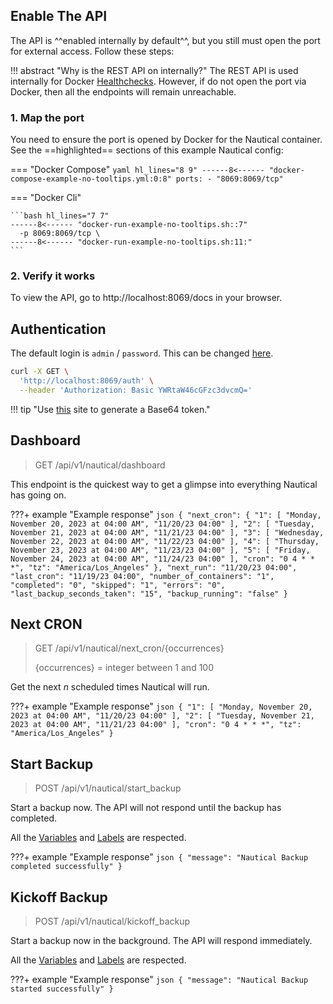 ## Enable The API
The API is ^^enabled internally by default^^, but you still must open the port for external access. Follow these steps:

!!! abstract "Why is the REST API on internally?"
    The REST API is used internally for Docker [Healthchecks](https://docs.docker.com/reference/dockerfile). 
    However, if do not open the port via Docker, then all the endpoints will remain unreachable.

### 1. Map the port
You need to ensure the port is opened by Docker for the Nautical container. See the ==highlighted== sections of this example Nautical config:

=== "Docker Compose"
    ```yaml hl_lines="8 9"
    ------8<------ "docker-compose-example-no-tooltips.yml:0:8"
        ports:
          - "8069:8069/tcp"
    ```
    
=== "Docker Cli"

    ```bash hl_lines="7 7"
    ------8<------ "docker-run-example-no-tooltips.sh::7"
      -p 8069:8069/tcp \
    ------8<------ "docker-run-example-no-tooltips.sh:11:"
    ```

### 2. Verify it works
To view the API, go to http://localhost:8069/docs in your browser.

## Authentication

The default login is `admin` / `password`.
This can be changed [here](./arguments.md/#api-username-and-password).

```bash
curl -X GET \
  'http://localhost:8069/auth' \
  --header 'Authorization: Basic YWRtaW46cGFzc3dvcmQ='
```

!!! tip "Use [this](https://mixedanalytics.com/tools/basic-authentication-generator) site to generate a Base64 token."

## Dashboard
> GET
> /api/v1/nautical/dashboard

This endpoint is the quickest way to get a glimpse into everything Nautical has going on.

???+ example "Example response"
    ```json
    {
      "next_cron": {
        "1": [
          "Monday, November 20, 2023 at 04:00 AM",
          "11/20/23 04:00"
        ],
        "2": [
          "Tuesday, November 21, 2023 at 04:00 AM",
          "11/21/23 04:00"
        ],
        "3": [
          "Wednesday, November 22, 2023 at 04:00 AM",
          "11/22/23 04:00"
        ],
        "4": [
          "Thursday, November 23, 2023 at 04:00 AM",
          "11/23/23 04:00"
        ],
        "5": [
          "Friday, November 24, 2023 at 04:00 AM",
          "11/24/23 04:00"
        ],
        "cron": "0 4 * * *",
        "tz": "America/Los_Angeles"
      },
      "next_run": "11/20/23 04:00",
      "last_cron": "11/19/23 04:00",
      "number_of_containers": "1",
      "completed": "0",
      "skipped": "1",
      "errors": "0",
      "last_backup_seconds_taken": "15",
      "backup_running": "false"
    }
    ```

## Next CRON

> GET
> /api/v1/nautical/next_cron/{occurrences}
> 
> {occurrences} = integer between 1 and 100

Get the next *n* scheduled times Nautical will run.

???+ example "Example response"
    ```json
    {
      "1": [
        "Monday, November 20, 2023 at 04:00 AM",
        "11/20/23 04:00"
      ],
      "2": [
        "Tuesday, November 21, 2023 at 04:00 AM",
        "11/21/23 04:00"
      ],
      "cron": "0 4 * * *",
      "tz": "America/Los_Angeles"
    }
    ```

## Start Backup

> POST
> /api/v1/nautical/start_backup

Start a backup now. The API will not respond until the backup has completed. 

All the [Variables](./arguments.md) and [Labels](./labels.md) are respected.

???+ example "Example response"
    ```json
    {
      "message": "Nautical Backup completed successfully"
    }
    ```

## Kickoff Backup

> POST
> /api/v1/nautical/kickoff_backup

Start a backup now in the background. The API will respond immediately.

All the [Variables](./arguments.md) and [Labels](./labels.md) are respected.

???+ example "Example response"
    ```json
    {
      "message": "Nautical Backup started successfully"
    }
    ```
